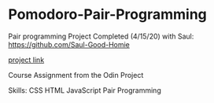 # Pomodoro-Pair-Programming

Pair programming Project Completed (4/15/20) with Saul: https://github.com/Saul-Good-Homie

[project link](https://ayaka.github.io/Pomodoro-Pair-Programming/)

Course Assignment from the Odin Project

Skills:
CSS
HTML
JavaScript
Pair Programming
